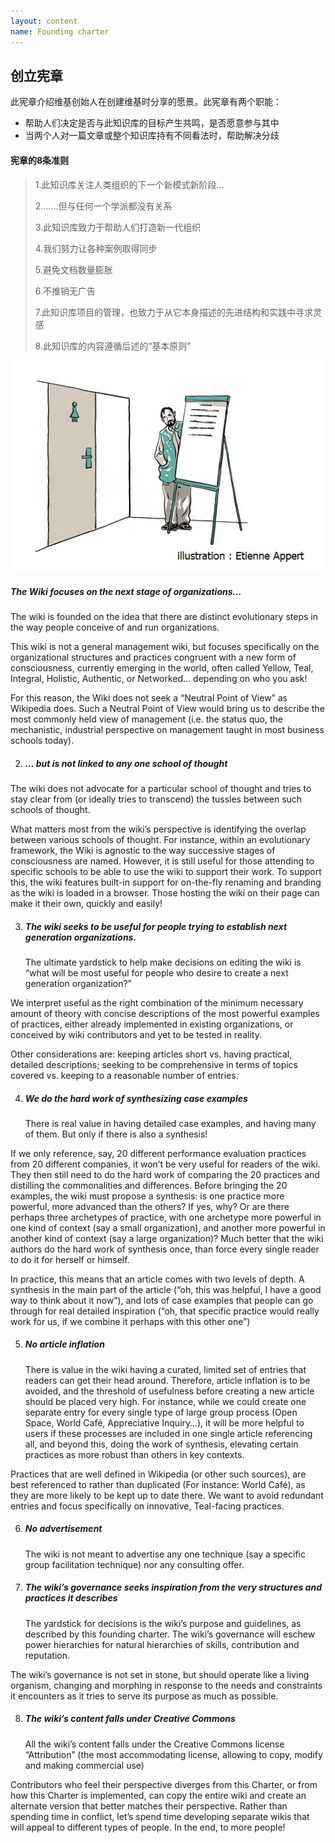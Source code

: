 ```yaml
---
layout: content
name: Founding charter
---
```

## 创立宪章

此宪章介绍维基创始人在创建维基时分享的愿景。此宪章有两个职能：

* 帮助人们决定是否与此知识库的目标产生共鸣，是否愿意参与其中
* 当两个人对一篇文章或整个知识库持有不同看法时，帮助解决分歧



#### 宪章的8条准则

> 1.此知识库关注人类组织的下一个新模式新阶段…
>
> 2.……但与任何一个学派都没有关系
>
> 3.此知识库致力于帮助人们打造新一代组织
>
> 4.我们努力让各种案例取得同步
>
> 5.避免文档数量膨胀
>
> 6.不推销无广告
>
> 7.此知识库项目的管理，也致力于从它本身描述的先进结构和实践中寻求灵感
>
> 8.此知识库的内容遵循后述的“基本原则”

![](/media/3_025-founding-charter.jpg)

##### The Wiki focuses on the next stage of organizations…

The wiki is founded on the idea that there are distinct evolutionary steps in the way people conceive of and run organizations.

This wiki is not a general management wiki, but focuses specifically on the organizational structures and practices congruent with a new form of consciousness, currently emerging in the world, often called Yellow, Teal, Integral, Holistic, Authentic, or Networked… depending on who you ask!

For this reason, the Wiki does not seek a “Neutral Point of View” as Wikipedia does. Such a Neutral Point of View would bring us to describe the most commonly held view of management (i.e. the status quo, the mechanistic, industrial perspective on management taught in most business schools today).

2. ##### … but is not linked to any one school of thought

The wiki does not advocate for a particular school of thought and tries to stay clear from (or ideally tries to transcend) the tussles between such schools of thought.

What matters most from the wiki’s perspective is identifying the overlap between various schools of thought. For instance, within an evolutionary framework, the Wiki is agnostic to the way successive stages of consciousness are named. However, it is still useful for those attending to specific schools to be able to use the wiki to support their work. To support this, the wiki features built-in support for on-the-fly renaming and branding as the wiki is loaded in a browser. Those hosting the wiki on their page can make it their own, quickly and easily!

3. ##### The wiki seeks to be useful for people trying to establish next generation organizations.

   The ultimate yardstick to help make decisions on editing the wiki is “what will be most useful for people who desire to create a next generation organization?”

We interpret useful as the right combination of the minimum necessary amount of theory with concise descriptions of the most powerful examples of practices, either already implemented in existing organizations, or conceived by wiki contributors and yet to be tested in reality.

Other considerations are: keeping articles short vs. having practical, detailed descriptions; seeking to be comprehensive in terms of topics covered vs. keeping to a reasonable number of entries.

4. ##### We do the hard work of synthesizing case examples

   There is real value in having detailed case examples, and having many of them. But only if there is also a synthesis!

If we only reference, say, 20 different performance evaluation practices from 20 different companies, it won’t be very useful for readers of the wiki. They then still need to do the hard work of comparing the 20 practices and distilling the commonalities and differences. Before bringing the 20 examples, the wiki must propose a synthesis: is one practice more powerful, more advanced than the others? If yes, why? Or are there perhaps three archetypes of practice, with one archetype more powerful in one kind of context (say a small organization), and another more powerful in another kind of context (say a large organization)? Much better that the wiki authors do the hard work of synthesis once, than force every single reader to do it for herself or himself.

In practice, this means that an article comes with two levels of depth. A synthesis in the main part of the article (“oh, this was helpful, I have a good way to think about it now”), and lots of case examples that people can go through for real detailed inspiration (“oh, that specific practice would really work for us, if we combine it perhaps with this other one”)

5. ##### No article inflation

   There is value in the wiki having a curated, limited set of entries that readers can get their head around. Therefore, article inflation is to be avoided, and the threshold of usefulness before creating a new article should be placed very high. For instance, while we could create one separate entry for every single type of large group process (Open Space, World Café, Appreciative Inquiry…), it will be more helpful to users if these processes are included in one single article referencing all, and beyond this, doing the work of synthesis, elevating certain practices as more robust than others in key contexts.

Practices that are well defined in Wikipedia (or other such sources), are best referenced to rather than duplicated (For instance: World Café), as they are more likely to be kept up to date there. We want to avoid redundant entries and focus specifically on innovative, Teal-facing practices.

6. ##### No advertisement

   The wiki is not meant to advertise any one technique (say a specific group facilitation technique) nor any consulting offer.
7. ##### The wiki’s governance seeks inspiration from the very structures and practices it describes

   The yardstick for decisions is the wiki’s purpose and guidelines, as described by this founding charter. The wiki’s governance will eschew power hierarchies for natural hierarchies of skills, contribution and reputation.

The wiki’s governance is not set in stone, but should operate like a living organism, changing and morphing in response to the needs and constraints it encounters as it tries to serve its purpose as much as possible.

8. ##### The wiki’s content falls under Creative Commons

   All the wiki’s content falls under the Creative Commons license “Attribution” (the most accommodating license, allowing to copy, modify and making commercial use)

Contributors who feel their perspective diverges from this Charter, or from how this Charter is implemented, can copy the entire wiki and create an alternate version that better matches their perspective. Rather than spending time in conflict, let’s spend time developing separate wikis that will appeal to different types of people. In the end, to more people!